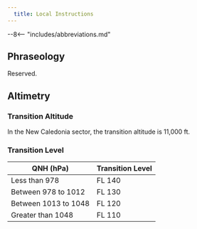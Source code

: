 ```yaml
---
  title: Local Instructions
---
```


--8<-- "includes/abbreviations.md"

## Phraseology

Reserved.

## Altimetry

### Transition Altitude 

In the New Caledonia sector, the transition altitude is 11,000 ft.

### Transition Level

| QNH (hPa)               | Transition Level |
| -------------------| ---------------- | 
| Less than 978 | FL 140 | 
| Between 978 to 1012 | FL 130 | 
| Between 1013 to 1048 | FL 120 | 
| Greater than 1048 | FL 110 | 